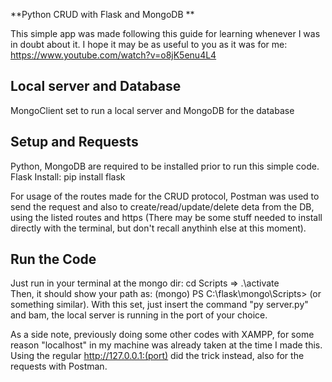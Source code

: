 **Python CRUD with Flask and MongoDB **

This simple app was made following this guide for learning whenever I was in doubt about it. I hope it may be as useful to you as it was for me: https://www.youtube.com/watch?v=o8jK5enu4L4 <br />

## Local server and Database

MongoClient set to run a local server and MongoDB for the database

## Setup and Requests

Python, MongoDB are required to be installed prior to run this simple code. <br />
Flask Install: pip install flask <br />

For usage of the routes made for the CRUD protocol, Postman was used to send the request and also
to create/read/update/delete deta from the DB, using the listed routes and https (There may be some stuff needed to install directly with the terminal, but don't recall anythinh else at this moment). <br />

## Run the Code

Just run in your terminal at the mongo dir: cd Scripts => .\activate <br />
Then, it should show your path as: (mongo) PS C:\flask\mongo\Scripts> (or something similar). With this set, just insert the command "py server.py" and bam, the local server is running in the port of your choice. <br />

As a side note, previously doing some other codes with XAMPP, for some reason "localhost" in my machine was already taken at the time I made this. Using the regular  http://127.0.0.1:(port) did the trick instead, also for the requests with Postman.

